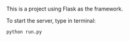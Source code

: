 This is a project using Flask as the framework.

To start the server, type in terminal:
    
    python run.py